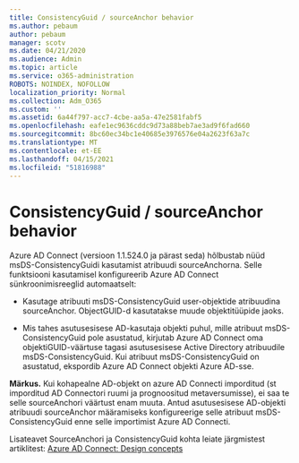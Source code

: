 ```yaml
---
title: ConsistencyGuid / sourceAnchor behavior
ms.author: pebaum
author: pebaum
manager: scotv
ms.date: 04/21/2020
ms.audience: Admin
ms.topic: article
ms.service: o365-administration
ROBOTS: NOINDEX, NOFOLLOW
localization_priority: Normal
ms.collection: Adm_O365
ms.custom: ''
ms.assetid: 6a44f797-acc7-4cbe-aa5a-47e2581fabf5
ms.openlocfilehash: eafe1ec9636cddc9d73a88beb7ae3ad9f6fad660
ms.sourcegitcommit: 8bc60ec34bc1e40685e3976576e04a2623f63a7c
ms.translationtype: MT
ms.contentlocale: et-EE
ms.lasthandoff: 04/15/2021
ms.locfileid: "51816988"
---
```

# <a name="consistencyguid--sourceanchor-behavior"></a>ConsistencyGuid / sourceAnchor behavior

Azure AD Connect (versioon 1.1.524.0 ja pärast seda) hõlbustab nüüd msDS-ConsistencyGuidi kasutamist atribuudi sourceAnchorna. Selle funktsiooni kasutamisel konfigureerib Azure AD Connect sünkroonimisreeglid automaatselt:
  
- Kasutage atribuuti msDS-ConsistencyGuid user-objektide atribuudina sourceAnchor. ObjectGUID-d kasutatakse muude objektitüüpide jaoks.
    
- Mis tahes asutusesisese AD-kasutaja objekti puhul, mille atribuut msDS-ConsistencyGuid pole asustatud, kirjutab Azure AD Connect oma objektiGUID-väärtuse tagasi asutusesisese Active Directory atribuudile msDS-ConsistencyGuid. Kui atribuut msDS-ConsistencyGuid on asustatud, ekspordib Azure AD Connect objekti Azure AD-sse.
    
 **Märkus.** Kui kohapealne AD-objekt on azure AD Connecti imporditud (st imporditud AD Connectori ruumi ja prognoositud metaversumisse), ei saa te selle sourceAnchori väärtust enam muuta. Antud asutusesisese AD-objekti atribuudi sourceAnchor määramiseks konfigureerige selle atribuut msDS-ConsistencyGuid enne selle importimist Azure AD Connecti. 
  
Lisateavet SourceAnchori ja ConsistencyGuid kohta leiate järgmistest artiklitest: [Azure AD Connect: Design concepts](https://docs.microsoft.com/azure/active-directory/connect/active-directory-aadconnect-design-concepts)
  


